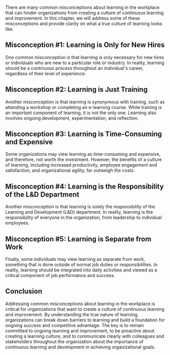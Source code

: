 
There are many common misconceptions about learning in the workplace that can hinder organizations from creating a culture of continuous learning and improvement. In this chapter, we will address some of these misconceptions and provide clarity on what a true culture of learning looks like.

Misconception #1: Learning is Only for New Hires
------------------------------------------------

One common misconception is that learning is only necessary for new hires or individuals who are new to a particular role or industry. In reality, learning should be a continuous process throughout an individual's career, regardless of their level of experience.

Misconception #2: Learning is Just Training
-------------------------------------------

Another misconception is that learning is synonymous with training, such as attending a workshop or completing an e-learning course. While training is an important component of learning, it is not the only one. Learning also involves ongoing development, experimentation, and reflection.

Misconception #3: Learning is Time-Consuming and Expensive
----------------------------------------------------------

Some organizations may view learning as time-consuming and expensive, and therefore, not worth the investment. However, the benefits of a culture of learning, including increased productivity, employee engagement and satisfaction, and organizational agility, far outweigh the costs.

Misconception #4: Learning is the Responsibility of the L\&D Department
-----------------------------------------------------------------------

Another misconception is that learning is solely the responsibility of the Learning and Development (L\&D) department. In reality, learning is the responsibility of everyone in the organization, from leadership to individual employees.

Misconception #5: Learning is Separate from Work
------------------------------------------------

Finally, some individuals may view learning as separate from work, something that is done outside of normal job duties or responsibilities. In reality, learning should be integrated into daily activities and viewed as a critical component of job performance and success.

Conclusion
----------

Addressing common misconceptions about learning in the workplace is critical for organizations that want to create a culture of continuous learning and improvement. By understanding the true nature of learning, organizations can break down barriers to learning and build a foundation for ongoing success and competitive advantage. The key is to remain committed to ongoing learning and improvement, to be proactive about creating a learning culture, and to communicate clearly with colleagues and stakeholders throughout the organization about the importance of continuous learning and development in achieving organizational goals.
